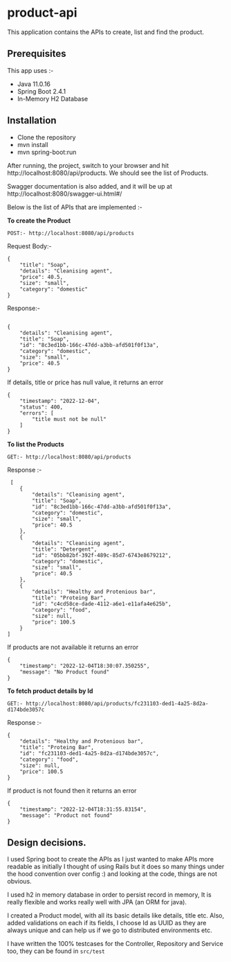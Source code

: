 # product-api
This application contains the APIs to create, list and find the product.

## Prerequisites
This app uses :-

- Java 11.0.16
- Spring Boot 2.4.1
- In-Memory H2 Database

## Installation

- Clone the repository
- mvn install
- mvn spring-boot:run

After running, the project, switch to your browser and hit 
http://localhost:8080/api/products. We should see the list of Products.

Swagger documentation is also added, and it will be up at http://localhost:8080/swagger-ui.html#/

Below is the list of APIs that are implemented :-

**To create the Product**

`POST:- http://localhost:8080/api/products`

Request Body:- 

```
{
    "title": "Soap",
    "details": "Cleanising agent",
    "price": 40.5,
    "size": "small",
    "category": "domestic"
}

```

Response:- 

```

{
    "details": "Cleanising agent",
    "title": "Soap",
    "id": "8c3ed1bb-166c-47dd-a3bb-afd501f0f13a",
    "category": "domestic",
    "size": "small",
    "price": 40.5
}

```

If details, title or price has null value, it returns an error

```
{
    "timestamp": "2022-12-04",
    "status": 400,
    "errors": [
        "title must not be null"
    ]
}

```

**To list the Products**

`GET:- http://localhost:8080/api/products`

Response :- 

```
 [
    {
        "details": "Cleanising agent",
        "title": "Soap",
        "id": "8c3ed1bb-166c-47dd-a3bb-afd501f0f13a",
        "category": "domestic",
        "size": "small",
        "price": 40.5
    },
    {
        "details": "Cleanising agent",
        "title": "Detergent",
        "id": "05bb82bf-392f-489c-85d7-6743e8679212",
        "category": "domestic",
        "size": "small",
        "price": 40.5
    },
    {
        "details": "Healthy and Protenious bar",
        "title": "Proteing Bar",
        "id": "c4cd58ce-dade-4112-a6e1-e11afa4e625b",
        "category": "food",
        "size": null,
        "price": 100.5
    }
]
```

If products are not available it returns an error

```
{
    "timestamp": "2022-12-04T18:30:07.350255",
    "message": "No Product found"
}
```

**To fetch product details by Id**

`GET:- http://localhost:8080/api/products/fc231103-ded1-4a25-8d2a-d174bde3057c`

Response :- 

```
{
    "details": "Healthy and Protenious bar",
    "title": "Proteing Bar",
    "id": "fc231103-ded1-4a25-8d2a-d174bde3057c",
    "category": "food",
    "size": null,
    "price": 100.5
}
```
 If product is not found then it returns an error

```
{
    "timestamp": "2022-12-04T18:31:55.83154",
    "message": "Product not found"
}

```

## Design decisions.

I used Spring boot to create the APIs as I just wanted to make APIs more readable
as initially I thought of using Rails but it does so many things under the hood
convention over config :) and looking at the code, things are not obvious.

I used h2 in memory database in order to persist record in memory, It is
really flexible and works really well with JPA (an ORM for java).

I created a Product model, with all its basic details like details, title
etc. Also, added validations on each if its fields, I choose Id as UUID
as they are always unique and can help us if we go to distributed environments etc.

I have written the 100% testcases for the Controller, Repository and Service too,
they can be found in `src/test`






